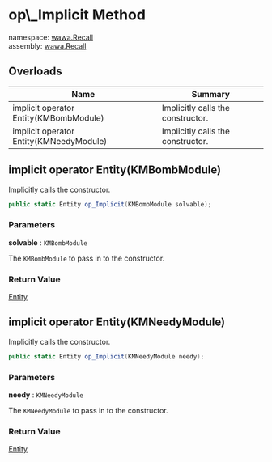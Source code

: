 # op\\_Implicit Method

namespace: [wawa\.Recall](../../wawa.Recall.md)<br />
assembly: [wawa\.Recall](../../../wawa.Recall.md)



## Overloads

| Name | Summary |
|------|---------|
| implicit operator Entity\(KMBombModule\) | Implicitly calls the constructor\. |
| implicit operator Entity\(KMNeedyModule\) | Implicitly calls the constructor\. |

## implicit operator Entity\(KMBombModule\)

Implicitly calls the constructor\.

```csharp
public static Entity op_Implicit(KMBombModule solvable);
```

### Parameters

__solvable__ : `KMBombModule`

The `KMBombModule` to pass in to the constructor\.

### Return Value

[Entity](../../../wawa.Recall/wawa.Recall/Entity.md)



## implicit operator Entity\(KMNeedyModule\)

Implicitly calls the constructor\.

```csharp
public static Entity op_Implicit(KMNeedyModule needy);
```

### Parameters

__needy__ : `KMNeedyModule`

The `KMNeedyModule` to pass in to the constructor\.

### Return Value

[Entity](../../../wawa.Recall/wawa.Recall/Entity.md)



